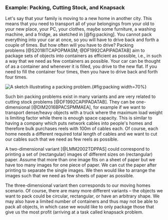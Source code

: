 ### Example: Packing, Cutting Stock, and Knapsack

Let's say that your family is moving to a new home in another city.
This means that you need to transport all of your belongings from your old to your new place, your PC, your clothes, maybe some furniture, a washing machine, and a fridge, as sketched in [@fig:packing].
You cannot pack everything into your car at once, so you will have to drive back and forth a couple of times.
But how often will you have to drive?
Packing problems&nbsp;[@S2018ITCAPOPMASM; @DF1992CAPIPADATAB] aim to package sets of objects into containers as efficient as possible, i.e., in such a way that we need as few containers as possible.
Your car can be thought of as a container and whenever it is filled, you drive to the new flat.
If you need to fill the container four times, then you have to drive back and forth four times.

![A sketch illustrating a packing problem.](\relative.path{packing.svgz}){#fig:packing width=70%}

Such bin packing problems exist in many variants and are very related to cutting stock problems&nbsp;[@DF1992CAPIPADATAB].
They can be one-dimensional&nbsp;[@DIM2016BPACSPMMAEA], for example if we want to transport dense/heavy objects with a truck where the maximum load weight is limiting factor while there is enough space capacity.
This is similar to having a company which puts network cables into people's homes and therefore bulk purchases reels with 100m of cables each.
Of course, each home needs a different required total length of cables and we want to cut our cables such that we need as few reels as possible.

A two-dimensional variant&nbsp;[@LMM2002TDPPAS] could correspond to printing a set of (rectangular) images of different sizes on (rectangular) paper.
Assume that more than one image fits on a sheet of paper but we have too many images for one piece of paper.
We can cut the paper after printing to separate the single images.
We then would like to arrange the images such that we need as few sheets of paper as possible.

The three-dimensional variant then corresponds to our moving homes scenario.
Of course, there are many more different variants &ndash; the objects we want to pack could be circular, rectangular, or have an arbitrary shape.
We may also have a limited number of containers and thus may not be able to pack all objects, in which case we would like to only package those that give us the most profit (arriving at a task called knapsack problem.   
